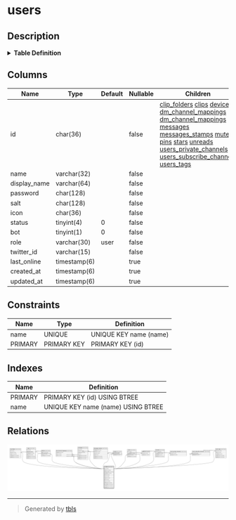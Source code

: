 # users

## Description

<details>
<summary><strong>Table Definition</strong></summary>

```sql
CREATE TABLE `users` (
  `id` char(36) NOT NULL,
  `name` varchar(32) NOT NULL,
  `display_name` varchar(64) NOT NULL DEFAULT '',
  `password` char(128) NOT NULL DEFAULT '',
  `salt` char(128) NOT NULL DEFAULT '',
  `icon` char(36) NOT NULL,
  `status` tinyint(4) NOT NULL DEFAULT '0',
  `bot` tinyint(1) NOT NULL DEFAULT '0',
  `role` varchar(30) NOT NULL DEFAULT 'user',
  `twitter_id` varchar(15) NOT NULL DEFAULT '',
  `last_online` timestamp(6) NULL DEFAULT NULL,
  `created_at` timestamp(6) NULL DEFAULT NULL,
  `updated_at` timestamp(6) NULL DEFAULT NULL,
  PRIMARY KEY (`id`),
  UNIQUE KEY `name` (`name`)
) ENGINE=InnoDB DEFAULT CHARSET=utf8mb4
```

</details>

## Columns

| Name | Type | Default | Nullable | Children | Parents | Comment |
| ---- | ---- | ------- | -------- | -------- | ------- | ------- |
| id | char(36) |  | false | [clip_folders](clip_folders.md) [clips](clips.md) [devices](devices.md) [dm_channel_mappings](dm_channel_mappings.md) [dm_channel_mappings](dm_channel_mappings.md) [messages](messages.md) [messages_stamps](messages_stamps.md) [mutes](mutes.md) [pins](pins.md) [stars](stars.md) [unreads](unreads.md) [users_private_channels](users_private_channels.md) [users_subscribe_channels](users_subscribe_channels.md) [users_tags](users_tags.md) |  |  |
| name | varchar(32) |  | false |  |  |  |
| display_name | varchar(64) |  | false |  |  |  |
| password | char(128) |  | false |  |  |  |
| salt | char(128) |  | false |  |  |  |
| icon | char(36) |  | false |  |  |  |
| status | tinyint(4) | 0 | false |  |  |  |
| bot | tinyint(1) | 0 | false |  |  |  |
| role | varchar(30) | user | false |  |  |  |
| twitter_id | varchar(15) |  | false |  |  |  |
| last_online | timestamp(6) |  | true |  |  |  |
| created_at | timestamp(6) |  | true |  |  |  |
| updated_at | timestamp(6) |  | true |  |  |  |

## Constraints

| Name | Type | Definition |
| ---- | ---- | ---------- |
| name | UNIQUE | UNIQUE KEY name (name) |
| PRIMARY | PRIMARY KEY | PRIMARY KEY (id) |

## Indexes

| Name | Definition |
| ---- | ---------- |
| PRIMARY | PRIMARY KEY (id) USING BTREE |
| name | UNIQUE KEY name (name) USING BTREE |

## Relations

![er](users.svg)

---

> Generated by [tbls](https://github.com/k1LoW/tbls)
